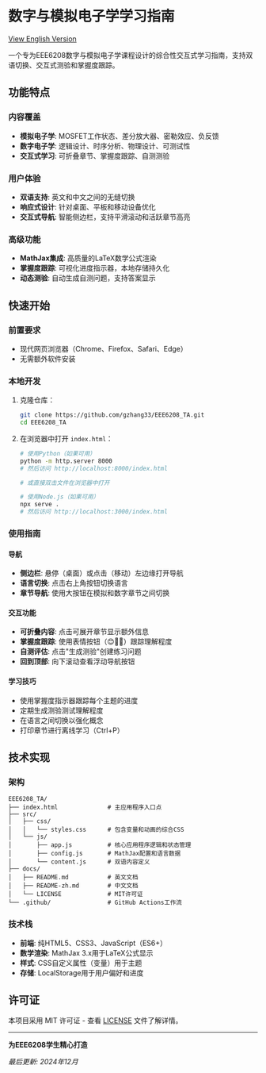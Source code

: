 # 数字与模拟电子学学习指南

[View English Version](README.md)

一个专为EEE6208数字与模拟电子学课程设计的综合性交互式学习指南，支持双语切换、交互式测验和掌握度跟踪。

## 功能特点

### 内容覆盖
- **模拟电子学**: MOSFET工作状态、差分放大器、密勒效应、负反馈
- **数字电子学**: 逻辑设计、时序分析、物理设计、可测试性
- **交互式学习**: 可折叠章节、掌握度跟踪、自测测验

### 用户体验
- **双语支持**: 英文和中文之间的无缝切换
- **响应式设计**: 针对桌面、平板和移动设备优化
- **交互式导航**: 智能侧边栏，支持平滑滚动和活跃章节高亮

### 高级功能
- **MathJax集成**: 高质量的LaTeX数学公式渲染
- **掌握度跟踪**: 可视化进度指示器，本地存储持久化
- **动态测验**: 自动生成自测问题，支持答案显示

## 快速开始

### 前置要求
- 现代网页浏览器（Chrome、Firefox、Safari、Edge）
- 无需额外软件安装

### 本地开发
1. 克隆仓库：
   ```bash
   git clone https://github.com/gzhang33/EEE6208_TA.git
   cd EEE6208_TA
   ```

2. 在浏览器中打开 `index.html`：
   ```bash
   # 使用Python（如果可用）
   python -m http.server 8000
   # 然后访问 http://localhost:8000/index.html
   
   # 或直接双击文件在浏览器中打开
   
   # 使用Node.js（如果可用）
   npx serve .
   # 然后访问 http://localhost:3000/index.html
   ```

### 使用指南

#### 导航
- **侧边栏**: 悬停（桌面）或点击（移动）左边缘打开导航
- **语言切换**: 点击右上角按钮切换语言
- **章节导航**: 使用大按钮在模拟和数字章节之间切换

#### 交互功能
- **可折叠内容**: 点击可展开章节显示额外信息
- **掌握度跟踪**: 使用表情按钮（😊🤔🤯）跟踪理解程度
- **自测评估**: 点击"生成测验"创建练习问题
- **回到顶部**: 向下滚动查看浮动导航按钮

#### 学习技巧
- 使用掌握度指示器跟踪每个主题的进度
- 定期生成测验测试理解程度
- 在语言之间切换以强化概念
- 打印章节进行离线学习（Ctrl+P）

## 技术实现

### 架构
```
EEE6208_TA/
├── index.html              # 主应用程序入口点
├── src/
│   ├── css/
│   │   └── styles.css      # 包含变量和动画的综合CSS
│   └── js/
│       ├── app.js          # 核心应用程序逻辑和状态管理
│       ├── config.js       # MathJax配置和语言数据
│       └── content.js      # 双语内容定义
├── docs/
│   ├── README.md           # 英文文档
│   ├── README-zh.md        # 中文文档
│   └── LICENSE             # MIT许可证
└── .github/                # GitHub Actions工作流
```

### 技术栈
- **前端**: 纯HTML5、CSS3、JavaScript（ES6+）
- **数学渲染**: MathJax 3.x用于LaTeX公式显示
- **样式**: CSS自定义属性（变量）用于主题
- **存储**: LocalStorage用于用户偏好和进度

## 许可证

本项目采用 MIT 许可证 - 查看 [LICENSE](LICENSE) 文件了解详情。

---

**为EEE6208学生精心打造**

*最后更新: 2024年12月*